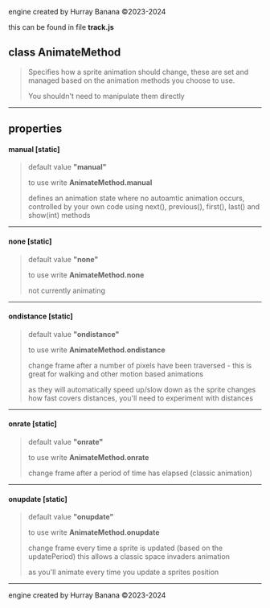 engine created by Hurray Banana &copy;2023-2024

this can be found in file **track.js**
## class AnimateMethod
> 
> 
> Specifies how a sprite animation should change, these are set and managed based on the animation methods you choose to use.
> 
> You shouldn't need to manipulate them directly
> 
> 

---

## properties
####  manual [static]
> default value **"manual"**
> 
> to use write **AnimateMethod.manual**
> 
> defines an animation state where no autoamtic animation occurs, controlled by your own code using next(), previous(), first(), last() and show(int) methods
> 
> 

---

####  none [static]
> default value **"none"**
> 
> to use write **AnimateMethod.none**
> 
> not currently animating
> 
> 

---

####  ondistance [static]
> default value **"ondistance"**
> 
> to use write **AnimateMethod.ondistance**
> 
> change frame after a number of pixels have been traversed - this is great for walking and other motion based animations
> 
> as they will automatically speed up/slow down as the sprite changes how fast covers distances, you'll need to experiment with distances
> 
> 

---

####  onrate [static]
> default value **"onrate"**
> 
> to use write **AnimateMethod.onrate**
> 
> change frame after a period of time has elapsed (classic animation)
> 
> 

---

####  onupdate [static]
> default value **"onupdate"**
> 
> to use write **AnimateMethod.onupdate**
> 
> change frame every time a sprite is updated (based on the updatePeriod) this allows a classic space invaders animation
> 
> as you'll animate every time you update a sprites position
> 
> 

---

engine created by Hurray Banana &copy;2023-2024

